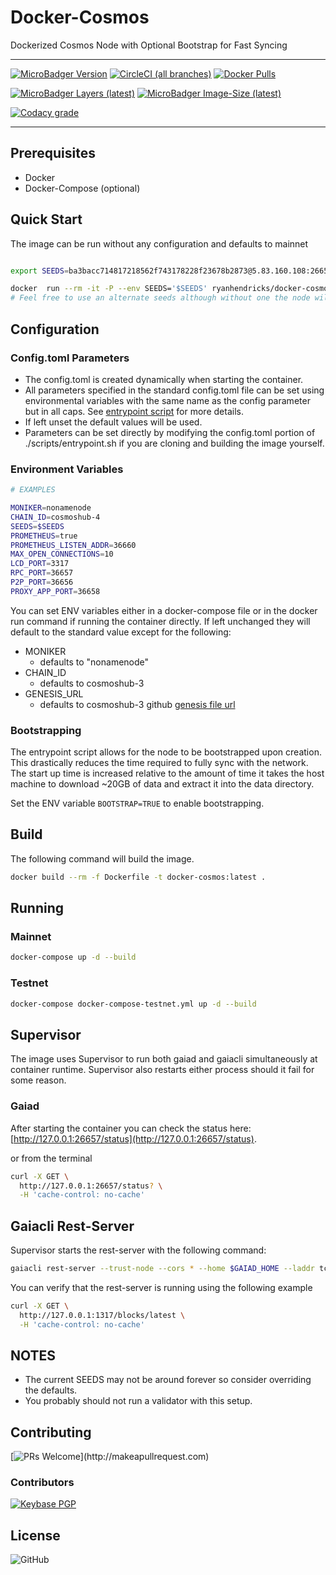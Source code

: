 # Docker-Cosmos

Dockerized Cosmos Node with Optional Bootstrap for Fast Syncing

---

[![MicroBadger Version](https://images.microbadger.com/badges/version/ryanhendricks/docker-cosmos.svg)](https://microbadger.com/images/ryanhendricks/docker-cosmos)
[![CircleCI (all branches)](https://img.shields.io/circleci/project/github/RyanHendricks/docker-cosmos.svg?label=build&logo=circleci&logoColor=white)](https://circleci.com/gh/RyanHendricks/docker-cosmos)
[![Docker Pulls](https://img.shields.io/docker/pulls/ryanhendricks/docker-cosmos.svg?logo=docker&logoColor=white)](https://hub.docker.com/r/ryanhendricks/docker-cosmos)

[![MicroBadger Layers (latest)](https://img.shields.io/microbadger/layers/ryanhendricks/docker-cosmos/latest.svg?logo=docker&logoColor=white)](https://microbadger.com/images/ryanhendricks/docker-cosmos)
[![MicroBadger Image-Size (latest)](https://img.shields.io/microbadger/image-size/ryanhendricks/docker-cosmos:latest.svg?logo=docker&logoColor=white)](https://microbadger.com/images/ryanhendricks/docker-cosmos)

[![Codacy grade](https://img.shields.io/codacy/grade/bc9dcdd26c7a45d597db9fc4b372db23.svg?logo=codacy)](https://www.codacy.com?utm_source=github.com&amp;utm_medium=referral&amp;utm_content=RyanHendricks/docker-cosmos&amp;utm_campaign=Badge_Grade)

---

## Prerequisites

- Docker
- Docker-Compose (optional)

## Quick Start

The image can be run without any configuration and defaults to mainnet

```bash

export SEEDS=ba3bacc714817218562f743178228f23678b2873@5.83.160.108:26656,1e63e84945837b026f596ed8ae68708783d04ad4@51.75.145.123:26656,d2d452e7c9c43fa5ef017552688de60a5c0053ee@34.245.217.163:26656,dd36969b56c740bb40bb8badd4d4c6facc35dc24@206.189.115.41:26656,a0aca8fb801c69653a290bd44872e8457f8b0982@47.99.180.54:26656,27f8dd3bdbecbef7192291083706c156e523d8e0@3.122.248.21:26656,aee0df1a660f301d456a0c2f805b372f7341e8ec@63.35.230.143:26656,7d1f660b361d6286715c098a3a171e554e9642bb@34.254.205.37:26656,fa105c2291ac4aa452552fa4835266300a8209e1@88.198.41.62:26656,bd410d4564f7e0dd9a0eb16a64c337a059e11b80@47.103.35.130:26656

docker  run --rm -it -P --env SEEDS='$SEEDS' ryanhendricks/docker-cosmos:latest
# Feel free to use an alternate seeds although without one the node will have issues starting

```

## Configuration

### Config.toml Parameters

- The config.toml is created dynamically when starting the container.
- All parameters specified in the standard config.toml file can be set using environmental variables with the same name as the config parameter but in all caps. See [entrypoint script](./scripts/entrypoint.sh) for more details.
- If left unset the default values will be used.
- Parameters can be set directly by modifying the config.toml portion of ./scripts/entrypoint.sh if you are cloning and building the image yourself.

### Environment Variables

```bash
# EXAMPLES

MONIKER=nonamenode
CHAIN_ID=cosmoshub-4
SEEDS=$SEEDS
PROMETHEUS=true
PROMETHEUS_LISTEN_ADDR=36660
MAX_OPEN_CONNECTIONS=10
LCD_PORT=3317
RPC_PORT=36657
P2P_PORT=36656
PROXY_APP_PORT=36658

```

You can set ENV variables either in a docker-compose file or in the docker run command if running the container directly. If left unchanged they will default to the standard value except for the following:

- MONIKER
  - defaults to "nonamenode"
- CHAIN_ID
  - defaults to cosmoshub-3
- GENESIS_URL
  - defaults to cosmoshub-3 github [genesis file url](https://raw.githubusercontent.com/cosmos/launch/master/genesis.json)

### Bootstrapping

  <!-- **Not currently available for cosmoshub-3**

  Will be reinstated once the chain surpasses 500K blocks. -->

  The entrypoint script allows for the node to be bootstrapped upon creation. This drastically reduces the time required to fully sync with the network. The start up time is increased relative to the amount of time it takes the host machine to download ~20GB of data and extract it into the data directory.

  Set the ENV variable ```BOOTSTRAP=TRUE``` to enable bootstrapping.

## Build

The following command will build the image.

```bash
docker build --rm -f Dockerfile -t docker-cosmos:latest .
```

## Running

### Mainnet

```sh
docker-compose up -d --build
```

### Testnet

```sh
docker-compose docker-compose-testnet.yml up -d --build
```

## Supervisor

The image uses Supervisor to run both gaiad and gaiacli simultaneously at container runtime. Supervisor also restarts either process should it fail for some reason.

### Gaiad

After starting the container you can check the status here: [http://127.0.0.1:26657/status](http://127.0.0.1:26657/status).

or from the terminal

```bash
curl -X GET \
  http://127.0.0.1:26657/status? \
  -H 'cache-control: no-cache'
```

## Gaiacli Rest-Server

Supervisor starts the rest-server with the following command:

```bash
gaiacli rest-server --trust-node --cors * --home $GAIAD_HOME --laddr tcp://0.0.0.0:1317

```

You can verify that the rest-server is running using the following example

```bash
curl -X GET \
  http://127.0.0.1:1317/blocks/latest \
  -H 'cache-control: no-cache'
```

## NOTES

- The current SEEDS may not be around forever so consider overriding the defaults.
- You probably should not run a validator with this setup.

## Contributing

[![PRs Welcome](https://img.shields.io/badge/PRs-welcome-brightgreen.svg?)](http://makeapullrequest.com)

### Contributors

[![Keybase PGP](https://img.shields.io/keybase/pgp/ryanhendricks.svg?label=keybase&logo=keybase&logoColor=white)](https://keybase.io/ryanhendricks)

## License

![GitHub](https://img.shields.io/github/license/ryanhendricks/docker-cosmos.svg)
